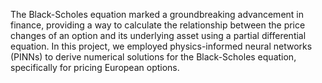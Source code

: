 The Black-Scholes equation marked a groundbreaking advancement in finance, providing a way to calculate the relationship between the price changes of an option and its underlying asset using a partial differential equation. In this project, we employed physics-informed neural networks (PINNs) to derive numerical solutions for the Black-Scholes equation, specifically for pricing European options.
